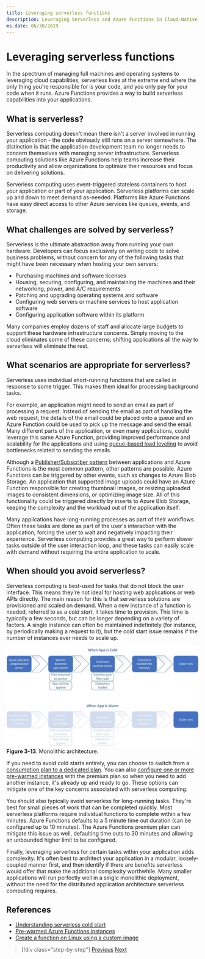 ```yaml
---
title: Leveraging serverless functions
description: Leveraging Serverless and Azure Functions in Cloud-Native Applications
ms.date: 06/30/2019
---
```

# Leveraging serverless functions

In the spectrum of managing full machines and operating systems to leveraging cloud capabilities, serverless lives at the extreme end where the only thing you're responsible for is your code, and you only pay for your code when it runs. Azure Functions provides a way to build serverless capabilities into your applications. 

## What is serverless?

Serverless computing doesn't mean there isn't a server involved in running your application - the code obviously still runs on a server somewhere. The distinction is that the application development team no longer needs to concern themselves with managing server infrastructure. Serverless computing solutions like Azure Functions help teams increase their productivity and allow organizations to optimize their resources and focus on delivering solutions.

Serverless computing uses event-triggered stateless containers to host your application or part of your application. Serverless platforms can scale up and down to meet demand as-needed. Platforms like Azure Functions have easy direct access to other Azure services like queues, events, and storage.

## What challenges are solved by serverless?

Serverless is the ultimate abstraction away from running your own hardware. Developers can focus exclusively on writing code to solve business problems, without concern for any of the following tasks that might have been necessary when hosting your own servers:

- Purchasing machines and software licenses
- Housing, securing, configuring, and maintaining the machines and their networking, power, and A/C requirements
- Patching and upgrading operating systems and software
- Configuring web servers or machine services to host application software
- Configuring application software within its platform

Many companies employ dozens of staff and allocate large budgets to support these hardware infrastructure concerns. Simply moving to the cloud eliminates some of these concerns; shifting applications all the way to serverless will eliminate the rest.

## What scenarios are appropriate for serverless?

Serverless uses individual short-running functions that are called in response to some trigger. This makes them ideal for processing background tasks.

For example, an application might need to send an email as part of processing a request. Instead of sending the email as part of handling the web request, the details of the email could be placed onto a queue and an Azure Function could be used to pick up the message and send the email. Many different parts of the application, or even many applications, could leverage this same Azure Function, providing improved performance and scalability for the applications and using [queue-based load leveling](https://docs.microsoft.com/azure/architecture/patterns/queue-based-load-leveling) to avoid bottlenecks related to sending the emails.

Although a [Publisher/Subscriber pattern](https://docs.microsoft.com/azure/architecture/patterns/publisher-subscriber) between applications and Azure Functions is the most common pattern, other patterns are possible. Azure Functions can be triggered by other events, such as changes to Azure Blob Storage. An application that supported image uploads could have an Azure Function responsible for creating thumbnail images, or resizing uploaded images to consistent dimensions, or optimizing image size. All of this functionality could be triggered directly by inserts to Azure Blob Storage, keeping the complexity and the workload out of the application itself.

Many applications have long-running processes as part of their workflows. Often these tasks are done as part of the user's interaction with the application, forcing the user to wait and negatively impacting their experience. Serverless computing provides a great way to perform slower tasks outside of the user interaction loop, and these tasks can easily scale with demand without requiring the entire application to scale.

## When should you avoid serverless?

Serverless computing is best-used for tasks that do not block the user interface. This means they're not ideal for hosting web applications or web APIs directly. The main reason for this is that serverless solutions are provisioned and scaled on demand. When a new instance of a function is needed, referred to as a *cold start*, it takes time to provision. This time is typically a few seconds, but can be longer depending on a variety of factors. A single instance can often be maintained indefinitely (for instance, by periodically making a request to it), but the cold start issue remains if the number of instances ever needs to scale up.

![Cold versus warm start](./media/cold-start-warm-start.jpeg)
**Figure 3-13**. Monolithic architecture.

If you need to avoid cold starts entirely, you can choose to switch from a [consumption plan to a dedicated plan](https://azure.microsoft.com/blog/understanding-serverless-cold-start/). You can also [configure one or more pre-warmed instances](https://docs.microsoft.com/azure/azure-functions/functions-premium-plan#pre-warmed-instances) with the premium plan so when you need to add another instance, it's already up and ready to go. These options can mitigate one of the key concerns associated with serverless computing.

You should also typically avoid serverless for long-running tasks. They're best for small pieces of work that can be completed quickly. Most serverless platforms require individual functions to complete within a few minutes. Azure Functions defaults to a 5 minute time out duration (can be configured up to 10 minutes). The Azure Functions premium plan can mitigate this issue as well, defaulting time outs to 30 minutes and allowing an unbounded higher limit to be configured.

Finally, leveraging serverless for certain tasks within your application adds complexity. It's often best to architect your application in a modular, loosely-coupled manner first, and then identify if there are benefits serverless would offer that make the additional complexity worthwhile. Many smaller applications will run perfectly well in a single monolithic deployment, without the need for the distributed application architecture serverless computing requires.

## References

- [Understanding serverless cold start](https://azure.microsoft.com/blog/understanding-serverless-cold-start/)
- [Pre-warmed Azure Functions instances](https://docs.microsoft.com/azure/azure-functions/functions-premium-plan#pre-warmed-instances)
- [Create a function on Linux using a custom image](https://docs.microsoft.com/azure/azure-functions/functions-create-function-linux-custom-image)

>[!div class="step-by-step"]
>[Previous](leverage-containers-orchestrators.md)
>[Next](combine-containers-serverless-approaches.md)
